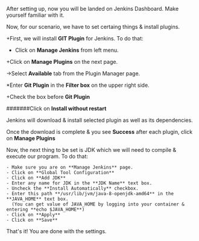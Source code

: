 After setting up, now you will be landed on Jenkins Dashboard.
Make yourself familiar with it.

Now, for our scenario, we have to set certaing things & install plugins.

 +First, we will install **GIT Plugin** for Jenkins. To do that:

 + Click on **Manage Jenkins** from left menu.

+Click on **Manage Plugins** on the next page.

->Select **Available** tab from the Plugin Manager page.

*Enter **Git Plugin** in the **Filter box** on the upper right side.

+Check the box before **Git Plugin** 

#######Click on **Install without restart**

	
Jenkins will download & install selected plugin as well as its dependencies.

Once the download is complete & you see **Success** after each plugin, click on **Manage Plugins**

Now, the next thing to be set is JDK which we will need to compile & execute our program. To do that:

	- Make sure you are on **Manage Jenkins** page.
	- Click on **Global Tool Configuration**
	- Click on **Add JDK**
	- Enter any name for JDK in the **JDK Name** text box.
	- Uncheck the **Install Automatically** checkbox.
	- Enter this path **/usr/lib/jvm/java-8-openjdk-amd64** in the **JAVA_HOME** text box.
	  (You can get value of JAVA_HOME by logging into your container & entering **echo $JAVA_HOME**)
	- Click on **Apply**
	- Click on **Save**

That's it! You are done with the settings.


